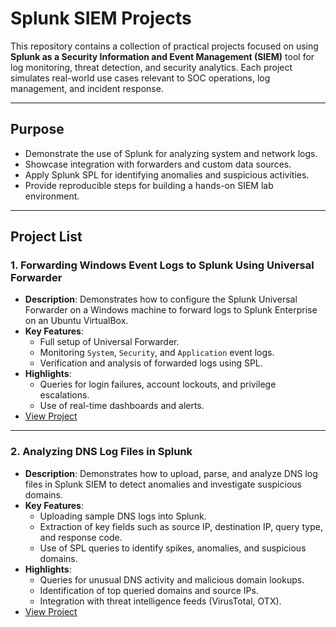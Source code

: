 # Splunk SIEM Projects

This repository contains a collection of practical projects focused on using **Splunk as a Security Information and Event Management (SIEM)** tool for log monitoring, threat detection, and security analytics. Each project simulates real-world use cases relevant to SOC operations, log management, and incident response.

---

## Purpose

- Demonstrate the use of Splunk for analyzing system and network logs.
- Showcase integration with forwarders and custom data sources.
- Apply Splunk SPL for identifying anomalies and suspicious activities.
- Provide reproducible steps for building a hands-on SIEM lab environment.

---

## Project List

### 1. **Forwarding Windows Event Logs to Splunk Using Universal Forwarder**
- **Description**: Demonstrates how to configure the Splunk Universal Forwarder on a Windows machine to forward logs to Splunk Enterprise on an Ubuntu VirtualBox.
- **Key Features**:
  - Full setup of Universal Forwarder.
  - Monitoring `System`, `Security`, and `Application` event logs.
  - Verification and analysis of forwarded logs using SPL.
- **Highlights**:
  - Queries for login failures, account lockouts, and privilege escalations.
  - Use of real-time dashboards and alerts.
- [View Project](https://github.com/00112244/splunk_works/blob/main/Forwarding-Windows-Event-Logs-to-Splunk-Using-Universal-Forwarder.md)

---
### 2. **Analyzing DNS Log Files in Splunk**
- **Description**: Demonstrates how to upload, parse, and analyze DNS log files in Splunk SIEM to detect anomalies and investigate suspicious domains.  
- **Key Features**:  
  - Uploading sample DNS logs into Splunk.  
  - Extraction of key fields such as source IP, destination IP, query type, and response code.  
  - Use of SPL queries to identify spikes, anomalies, and suspicious domains.  
- **Highlights**:  
  - Queries for unusual DNS activity and malicious domain lookups.  
  - Identification of top queried domains and source IPs.  
  - Integration with threat intelligence feeds (VirusTotal, OTX).  
- [View Project](https://github.com/00112244/splunk_works/blob/main/Forwarding-Windows-Event-Logs-to-Splunk-Using-Universal-Forwarder.md)

